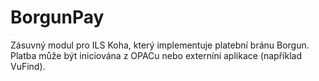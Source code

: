 # BorgunPay
Zásuvný modul pro ILS Koha, který implementuje platební bránu Borgun. Platba může být iniciována z OPACu nebo externíní aplikace (například VuFind).
